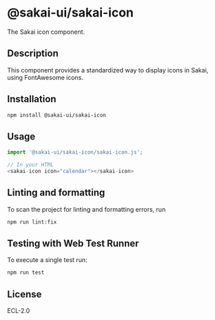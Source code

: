 # @sakai-ui/sakai-icon

The Sakai icon component.

## Description

This component provides a standardized way to display icons in Sakai, using FontAwesome icons.

## Installation

```bash
npm install @sakai-ui/sakai-icon
```

## Usage

```javascript
import '@sakai-ui/sakai-icon/sakai-icon.js';

// In your HTML
<sakai-icon icon="calendar"></sakai-icon>
```

## Linting and formatting

To scan the project for linting and formatting errors, run

```bash
npm run lint:fix
```

## Testing with Web Test Runner

To execute a single test run:

```bash
npm run test
```

## License

ECL-2.0
